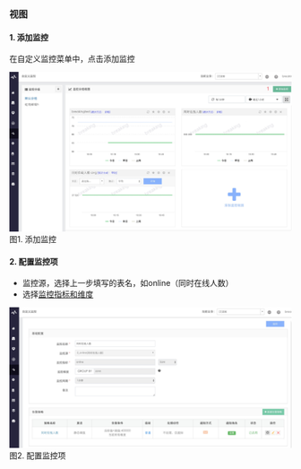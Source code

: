 ### 视图


#### 1. 添加监控

在自定义监控菜单中，点击添加监控

![](../../media/15371528564517.jpg)
图1. 添加监控

#### 2. 配置监控项

- 监控源，选择上一步填写的表名，如online（同时在线人数）
- 选择[监控指标和维度](../../术语解释/Concepts_Terminology.md)

![](../../media/15371564772288.jpg)
图2. 配置监控项
